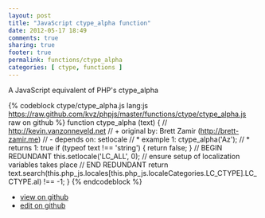 ```yaml
---
layout: post
title: "JavaScript ctype_alpha function"
date: 2012-05-17 18:49
comments: true
sharing: true
footer: true
permalink: functions/ctype_alpha
categories: [ ctype, functions ]
---
```

A JavaScript equivalent of PHP's ctype_alpha
<!-- more -->
{% codeblock ctype/ctype_alpha.js lang:js https://raw.github.com/kvz/phpjs/master/functions/ctype/ctype_alpha.js raw on github %}
function ctype_alpha (text) {
    // http://kevin.vanzonneveld.net
    // +   original by: Brett Zamir (http://brett-zamir.me)
    // -    depends on: setlocale
    // *     example 1: ctype_alpha('Az');
    // *     returns 1: true
    if (typeof text !== 'string') {
        return false;
    }
    // BEGIN REDUNDANT
    this.setlocale('LC_ALL', 0); // ensure setup of localization variables takes place
    // END REDUNDANT
    return text.search(this.php_js.locales[this.php_js.localeCategories.LC_CTYPE].LC_CTYPE.al) !== -1;
}
{% endcodeblock %}
<ul>
 <li><a href="https://github.com/kvz/phpjs/blob/master/functions/ctype/ctype_alpha.js">view on github</a></li>
 <li><a href="https://github.com/kvz/phpjs/edit/master/functions/ctype/ctype_alpha.js">edit on github</a></li>
</ul>
